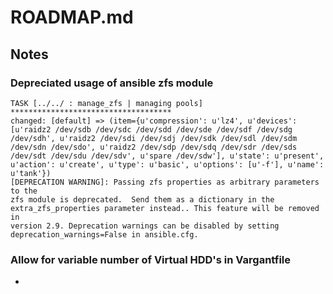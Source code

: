 # ROADMAP.md

## Notes

### Depreciated usage of ansible zfs module

```shell
TASK [../../ : manage_zfs | managing pools] ************************************
changed: [default] => (item={u'compression': u'lz4', u'devices': [u'raidz2 /dev/sdb /dev/sdc /dev/sdd /dev/sde /dev/sdf /dev/sdg /dev/sdh', u'raidz2 /dev/sdi /dev/sdj /dev/sdk /dev/sdl /dev/sdm /dev/sdn /dev/sdo', u'raidz2 /dev/sdp /dev/sdq /dev/sdr /dev/sds /dev/sdt /dev/sdu /dev/sdv', u'spare /dev/sdw'], u'state': u'present', u'action': u'create', u'type': u'basic', u'options': [u'-f'], u'name': u'tank'})
[DEPRECATION WARNING]: Passing zfs properties as arbitrary parameters to the 
zfs module is deprecated.  Send them as a dictionary in the 
extra_zfs_properties parameter instead.. This feature will be removed in 
version 2.9. Deprecation warnings can be disabled by setting 
deprecation_warnings=False in ansible.cfg.

```

### Allow for variable number of Virtual HDD's in Vargantfile

* [](http://cobbaut.blogspot.ca/2014/04/vagrant-creating-10-vms-with-6-disks.html)


